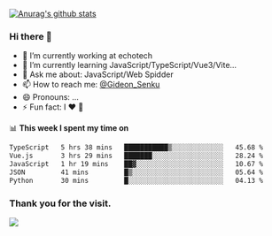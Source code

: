 [![Anurag's github stats](https://github-readme-stats.vercel.app/api?username=gideonsenku)](https://github.com/anuraghazra/github-readme-stats)
### Hi there 👋
- 🔭 I’m currently working at echotech
- 🌱 I’m currently learning JavaScript/TypeScript/Vue3/Vite...
- 💬 Ask me about: JavaScript/Web Spidder 
- 📫 How to reach me: [@Gideon_Senku](https://t.me/Gideon_Senku)
- 😄 Pronouns: ...
- ⚡ Fun fact: I ❤️ 🎵

📊 **This week I spent my time on**
<!--START_SECTION:waka-->

```txt
TypeScript   5 hrs 38 mins   ███████████▒░░░░░░░░░░░░░   45.68 %
Vue.js       3 hrs 29 mins   ███████░░░░░░░░░░░░░░░░░░   28.24 %
JavaScript   1 hr 19 mins    ██▓░░░░░░░░░░░░░░░░░░░░░░   10.67 %
JSON         41 mins         █▒░░░░░░░░░░░░░░░░░░░░░░░   05.64 %
Python       30 mins         █░░░░░░░░░░░░░░░░░░░░░░░░   04.13 %
```

<!--END_SECTION:waka-->


### Thank you for the visit.
![](http://profile-counter.glitch.me/gideonsenku/count.svg)
<!--
**GideonSenku/GideonSenku** is a ✨ _special_ ✨ repository because its `README.md` (this file) appears on your GitHub profile.

Here are some ideas to get you started:

- 🔭 I’m currently working on ...
- 🌱 I’m currently learning ...
- 👯 I’m looking to collaborate on ...
- 🤔 I’m looking for help with ...
- 💬 Ask me about ...
- 📫 How to reach me: ...
- 😄 Pronouns: ...
- ⚡ Fun fact: ...
-->
